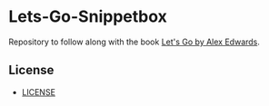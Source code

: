 # Lets-Go-Snippetbox

Repository to follow along with the book [Let's Go by Alex Edwards](https://lets-go.alexedwards.net/).

## License

- [LICENSE](./LICENSE)
